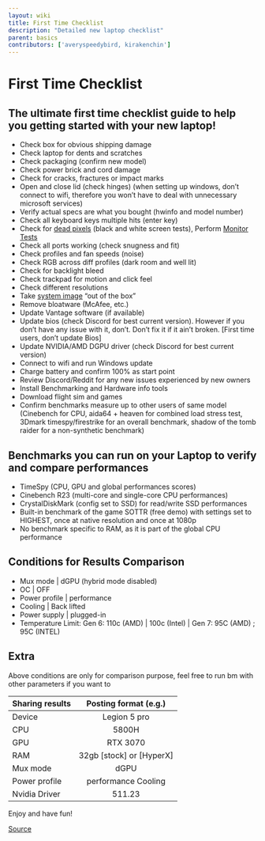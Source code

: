 ```yaml
---
layout: wiki
title: First Time Checklist
description: "Detailed new laptop checklist"
parent: basics
contributors: ['averyspeedybird, kirakenchin'] 
---
```


# First Time Checklist


## The ultimate first time checklist guide to help you getting started with your new laptop!
- Check box for obvious shipping damage
-  Check laptop for dents and scratches
-  Check packaging (confirm new model)
-  Check power brick and cord damage
-  Check for cracks, fractures or impact marks
-  Open and close lid (check hinges) (when setting up windows, don’t connect to wifi, therefore you won’t have to deal with unnecessary microsoft services)
-  Verify actual specs are what you bought (hwinfo and model number)
-  Check all keyboard keys multiple hits (enter key)
-  Check for [dead pixels](https://lcdtech.info/en/tests/dead.pixel.htm) (black and white screen tests), Perform [Monitor Tests](https://arnowelzel.de/en/tools/monitor-test)
-  Check all ports working (check snugness and fit)
-  Check profiles and fan speeds (noise)
-  Check RGB across diff profiles (dark room and well lit)
-  Check for backlight bleed
-  Check trackpad for motion and click feel
-  Check different resolutions
-  Take [system image](https://www.youtube.com/watch?v=x9BGn4MivJw) “out of the box”
-  Remove bloatware (McAfee, etc.)
-  Update Vantage software (if available)
-  Update bios (check Discord for best current version). However if you don’t have any issue with it, don’t. Don’t fix it if it ain’t broken. [First time users, don’t update Bios]
-  Update NVIDIA/AMD DGPU driver (check Discord for best current version)
-  Connect to wifi and run Windows update
-  Charge battery and confirm 100% as start point
-  Review Discord/Reddit for any new issues experienced by new owners
-  Install Benchmarking and Hardware info tools
-  Download flight sim and games
-  Confirm benchmarks measure up to other users of same model (Cinebench for CPU, aida64 + heaven for combined load stress test, 3Dmark timespy/firestrike for an overall benchmark, shadow of the tomb raider for a non-synthetic benchmark)

## Benchmarks you can run on your Laptop to verify and compare performances


-  TimeSpy (CPU, GPU and global performances scores)
-  Cinebench R23 (multi-core and single-core CPU performances)
-  CrystalDiskMark (config set to SSD) for read/write SSD performances
-  Built-in benchmark of the game SOTTR (free demo) with settings set to HIGHEST, once at native resolution and once at 1080p
-  No benchmark specific to RAM, as it is part of the global CPU performance

## Conditions for Results Comparison  


-  Mux mode | dGPU (hybrid mode disabled)
-  OC | OFF
-  Power profile | performance
-  Cooling | Back lifted
-  Power supply | plugged-in
-  Temperature Limit: Gen 6: 110c (AMD) | 100c (Intel) | Gen 7: 95C (AMD) ; 95C (INTEL)

## Extra


Above conditions are only for comparison purpose, feel free to run bm with other parameters if you want to


|  Sharing results | Posting format (e.g.) |
| ------------- |:-------------:|
| Device | Legion 5 pro |
| CPU | 5800H |
| GPU | RTX 3070|
|RAM | 32gb [stock] or [HyperX] |
| Mux mode | dGPU | OC OFF or ON + applied parameters |
| Power profile | performance Cooling | Back lifted |
| Nvidia Driver | 511.23 |


Enjoy and have fun!

[Source](https://rentry.org/laptopsetupguide)
